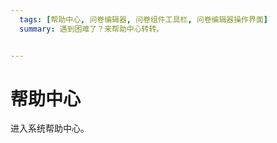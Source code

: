```yaml
---
  tags: [帮助中心, 问卷编辑器, 问卷组件工具栏, 问卷编辑器操作界面]
  summary: 遇到困难了？来帮助中心转转。


---
```







# 帮助中心

进入系统帮助中心。
